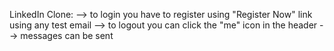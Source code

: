 LinkedIn Clone:
  --> to login you have to register using "Register Now" link using any test email
  --> to logout you can click the "me" icon in the header
  --> messages can be sent
